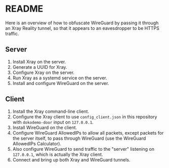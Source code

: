 # README

Here is an overview of how to obfuscate WireGuard by passing it through an Xray Reality tunnel, so that it appears to an eavesdropper to be HTTPS traffic.

## Server

1. Install Xray on the server.
2. Generate a UUID for Xray.
3. Configure Xray on the server.
4. Run Xray as a systemd service on the server.
5. Install and configure WireGuard on the server.

## Client

1. Install the Xray command-line client.
2. Configure the Xray client to use `config_client.json` in this repository with `dokodemo-door` input on `127.0.0.1`.
3. Install WireGuard on the client.
4. Configure WireGuard AllowedIPs to allow all packets, except packets for the server itself, to pass through WireGuard (use the WireGuard AllowedIPs Calculator).
5. Also configure WireGuard to send traffic to the "server" listening on `127.0.0.1`, which is actually the Xray client.
6. Connect and bring up both Xray and WireGuard tunnels.
